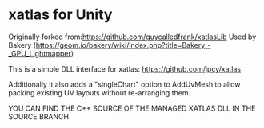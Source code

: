 # xatlas for Unity
Originally forked from:https://github.com/guycalledfrank/xatlasLib
Used by Bakery (https://geom.io/bakery/wiki/index.php?title=Bakery_-_GPU_Lightmapper)

This is a simple DLL interface for xatlas: https://github.com/jpcy/xatlas

Additionally it also adds a "singleChart" option to AddUvMesh to allow packing existing UV layouts without re-arranging them.

YOU CAN FIND THE C++ SOURCE OF THE MANAGED XATLAS DLL IN THE SOURCE BRANCH.
